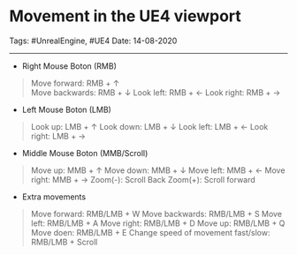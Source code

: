 # Movement in the UE4 viewport
Tags: #UnrealEngine, #UE4
Date: 14-08-2020

---
- Right Mouse Boton (RMB)
> Move forward: RMB + ↑   
> Move backwards: RMB + ↓
> Look left: RMB + ←
> Look right: RMB + →
- Left Mouse Boton (LMB)
> Look up:  LMB + ↑
> Look down: LMB + ↓
> Look left: LMB + ←
> Look right: LMB + →
- Middle Mouse Boton (MMB/Scroll)
> Move up: MMB +  ↑
> Move down: MMB + ↓
> Move left: MMB + ←
> Move right: MMB + →
> Zoom(-): Scroll Back
>  Zoom(+): Scroll forward
- Extra movements
> Move forward: RMB/LMB + W
> Move backwards: RMB/LMB + S
> Move left: RMB/LMB + A
> Move right: RMB/LMB + D
> Move up: RMB/LMB + Q
> Move doen: RMB/LMB + E
> Change speed of movement fast/slow: RMB/LMB + Scroll



